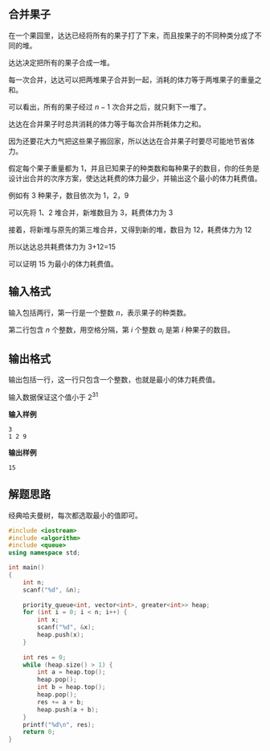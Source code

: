 ## 合并果子
在一个果园里，达达已经将所有的果子打了下来，而且按果子的不同种类分成了不同的堆。

达达决定把所有的果子合成一堆。

每一次合并，达达可以把两堆果子合并到一起，消耗的体力等于两堆果子的重量之和。

可以看出，所有的果子经过 $n-1$ 次合并之后，就只剩下一堆了。

达达在合并果子时总共消耗的体力等于每次合并所耗体力之和。

因为还要花大力气把这些果子搬回家，所以达达在合并果子时要尽可能地节省体力。

假定每个果子重量都为 1，并且已知果子的种类数和每种果子的数目，你的任务是设计出合并的次序方案，使达达耗费的体力最少，并输出这个最小的体力耗费值。

例如有 3 种果子，数目依次为 1，2，9

可以先将 1、2 堆合并，新堆数目为 3，耗费体力为 3

接着，将新堆与原先的第三堆合并，又得到新的堆，数目为 12，耗费体力为 12

所以达达总共耗费体力为 3+12=15

可以证明 15 为最小的体力耗费值。

## 输入格式
输入包括两行，第一行是一个整数 $n$，表示果子的种类数。

第二行包含 $n$ 个整数，用空格分隔，第 $i$ 个整数 $a_i$ 是第 $i$ 种果子的数目。

## 输出格式
输出包括一行，这一行只包含一个整数，也就是最小的体力耗费值。

输入数据保证这个值小于 $2^{31}$

**输入样例**
```
3 
1 2 9 
```

**输出样例**
```
15
```

## 解题思路
经典哈夫曼树，每次都选取最小的值即可。
```cpp
#include <iostream>
#include <algorithm>
#include <queue>
using namespace std;

int main()
{
    int n;
    scanf("%d", &n);
    
    priority_queue<int, vector<int>, greater<int>> heap;
    for (int i = 0; i < n; i++) {
        int x;
        scanf("%d", &x);
        heap.push(x);
    }
    
    int res = 0;
    while (heap.size() > 1) {
        int a = heap.top();
        heap.pop();
        int b = heap.top();
        heap.pop();
        res += a + b;
        heap.push(a + b);
    }
    printf("%d\n", res);
    return 0;
}
```